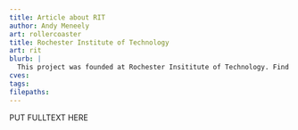 ```yaml
---
title: Article about RIT
author: Andy Meneely
art: rollercoaster
title: Rochester Institute of Technology
art: rit
blurb: |
  This project was founded at Rochester Insititute of Technology. Find out more about how we are doing our part to improve cybersecurity around the world.
cves:
tags:
filepaths:
---
```

PUT FULLTEXT HERE
